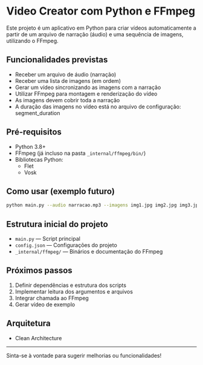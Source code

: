 # Video Creator com Python e FFmpeg

Este projeto é um aplicativo em Python para criar vídeos automaticamente a partir de um arquivo de narração (áudio) e uma sequência de imagens, utilizando o FFmpeg.

## Funcionalidades previstas
- Receber um arquivo de áudio (narração)
- Receber uma lista de imagens (em ordem)
- Gerar um vídeo sincronizando as imagens com a narração
- Utilizar FFmpeg para montagem e renderização do vídeo
- As imagens devem cobrir toda a narração
- A duração das imagens no vídeo está no arquivo de configuração: segment_duration

## Pré-requisitos
- Python 3.8+
- FFmpeg (já incluso na pasta `_internal/ffmpeg/bin/`)
- Bibliotecas Python: 
    - Flet
    - Vosk

## Como usar (exemplo futuro)
```bash
python main.py --audio narracao.mp3 --imagens img1.jpg img2.jpg img3.jpg --saida video_final.mp4
```

## Estrutura inicial do projeto
- `main.py` — Script principal
- `config.json` — Configurações do projeto
- `_internal/ffmpeg/` — Binários e documentação do FFmpeg

## Próximos passos
1. Definir dependências e estrutura dos scripts
2. Implementar leitura dos argumentos e arquivos
3. Integrar chamada ao FFmpeg
4. Gerar vídeo de exemplo

## Arquitetura
- Clean Architecture


---

Sinta-se à vontade para sugerir melhorias ou funcionalidades!
